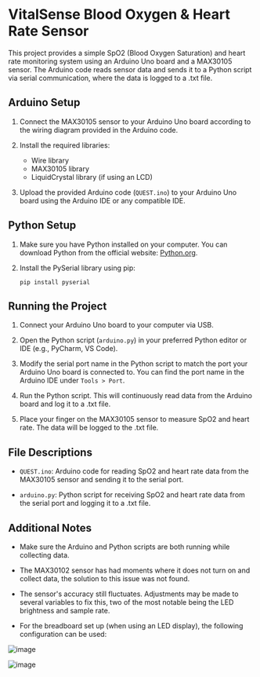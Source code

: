 # VitalSense Blood Oxygen & Heart Rate Sensor

This project provides a simple SpO2 (Blood Oxygen Saturation) and heart rate monitoring system using an Arduino Uno board and a MAX30105 sensor. The Arduino code reads sensor data and sends it to a Python script via serial communication, where the data is logged to a .txt file.

## Arduino Setup

1. Connect the MAX30105 sensor to your Arduino Uno board according to the wiring diagram provided in the Arduino code.

2. Install the required libraries:
   - Wire library
   - MAX30105 library
   - LiquidCrystal library (if using an LCD)

3. Upload the provided Arduino code (`QUEST.ino`) to your Arduino Uno board using the Arduino IDE or any compatible IDE.

## Python Setup

1. Make sure you have Python installed on your computer. You can download Python from the official website: [Python.org](https://www.python.org/).

2. Install the PySerial library using pip:
   ```
   pip install pyserial
   ```

## Running the Project

1. Connect your Arduino Uno board to your computer via USB.

2. Open the Python script (`arduino.py`) in your preferred Python editor or IDE (e.g., PyCharm, VS Code).

3. Modify the serial port name in the Python script to match the port your Arduino Uno board is connected to. You can find the port name in the Arduino IDE under `Tools > Port`.

4. Run the Python script. This will continuously read data from the Arduino board and log it to a .txt file.

5. Place your finger on the MAX30105 sensor to measure SpO2 and heart rate. The data will be logged to the .txt file.

## File Descriptions

- `QUEST.ino`: Arduino code for reading SpO2 and heart rate data from the MAX30105 sensor and sending it to the serial port.

- `arduino.py`: Python script for receiving SpO2 and heart rate data from the serial port and logging it to a .txt file.

## Additional Notes

- Make sure the Arduino and Python scripts are both running while collecting data.

- The MAX30102 sensor has had moments where it does not turn on and collect data, the solution to this issue was not found.

- The sensor's accuracy still fluctuates. Adjustments may be made to several variables to fix this, two of the most notable being the LED brightness and sample rate.

- For the breadboard set up (when using an LED display), the following configuration can be used:

![image](https://github.com/user-attachments/assets/24adf2ba-18e3-45f1-b302-bff1fd6d844b)

![image](https://github.com/user-attachments/assets/6326c2ba-9851-4090-ba82-c65a9a69c8b2)
